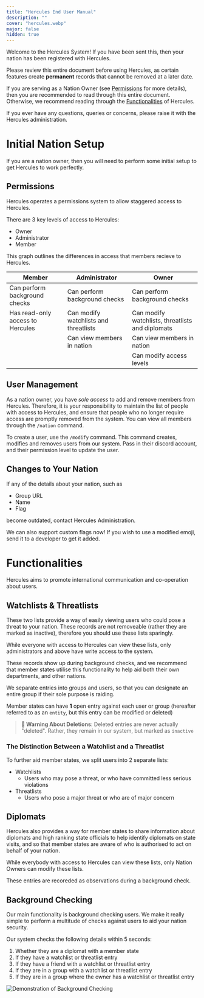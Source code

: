```yaml
---
title: "Hercules End User Manual"
description: ""
cover: "hercules.webp"
major: false
hidden: true
---
```


Welcome to the Hercules System! If you have been sent this, then your nation has been registered with Hercules.

Please review this entire document before using Hercules, as certain features create **permanent** records that cannot be removed at a later date.

If you are serving as a Nation Owner (see [Permissions](#permissions) for more details), then you are recommended to read through this entire document. Otherwise, we recommend reading through the [Functionalities](#functionalities) of Hercules.

If you ever have any questions, queries or concerns, please raise it with the Hercules administration.

# Initial Nation Setup

If you are a nation owner, then you will need to perform some initial setup to get Hercules to work perfectly.

## Permissions

Hercules operates a permissions system to allow staggered access to Hercules.

There are 3 key levels of access to Hercules:

- Owner
- Administrator
- Member

This graph outlines the differences in access that members recieve to Hercules.

| Member                           | Administrator                         | Owner                                            |
|----------------------------------|---------------------------------------|--------------------------------------------------|
| Can perform background checks    | Can perform background checks         | Can perform background checks                    |
| Has read-only access to Hercules | Can modify watchlists and threatlists | Can modify watchlists, threatlists and diplomats |
|                                  | Can view members in nation            | Can view members in nation                       |
|                                  |                                       | Can modify access levels                         |

## User Management

As a nation owner, you have *sole access* to add and remove members from Hercules. Therefore, it is your responsibility to maintain the list of people with access to Hercules, and ensure that people who no longer require access are promptly removed from the system. You can view all members through the `/nation` command.

To create a user, use the `/modify` command. This command creates, modifies and removes users from our system. Pass in their discord account, and their permission level to update the user.

## Changes to Your Nation

If any of the details about your nation, such as

- Group URL
- Name
- Flag
  
become outdated, contact Hercules Administration.

We can also support custom flags now! If you wish to use a modified emoji, send it to a developer to get it added.

# Functionalities

Hercules aims to promote international communication and co-operation about users.

## Watchlists & Threatlists

These two lists provide a way of easily viewing users who could pose a threat to your nation. These records are not removeable (rather they are marked as inactive), therefore you should use these lists sparingly.

While everyone with access to Hercules can view these lists, only administrators and above have write access to the system.

These records show up during background checks, and we recommend that member states utilise this functionality to help aid both their own departments, and other nations.

We separate entries into groups and users, so that you can designate an entire group if their sole purpose is raiding.

Member states can have **1** open entry against each user or group (hereafter referred to as an `entity`, but this entry can be modified or deleted)

> **🚮 Warning About Deletions**: Deleted entries are never actually "deleted". Rather, they remain in our system, but marked as `inactive`

### The Distinction Between a Watchlist and a Threatlist

To further aid member states, we split users into 2 separate lists:

- Watchlists
  - Users who may pose a threat, or who have committed less serious violations
- Threatlists
  - Users who pose a major threat or who are of major concern

## Diplomats

Hercules also provides a way for member states to share information about diplomats and high ranking state officials to help identify diplomats on state visits, and so that member states are aware of who is authorised to act on behalf of your nation.

While everybody with access to Hercules can view these lists, only Nation Owners can modify these lists.

These entries are recoreded as observations during a background check.

## Background Checking

Our main functionality is background checking users. We make it really simple to perform a multitude of checks against users to aid your nation security.

Our system checks the following details within 5 seconds:

1. Whether they are a diplomat with a member state
2. If they have a watchlist or threatlist entry
3. If they have a friend with a watchlist or threatlist entry
4. If they are in a group with a watchlist or threatlist entry
5. If they are in a group where the owner has a watchlist or threatlist entry

![Demonstration of Background Checking](/img/bg-check.gif)
